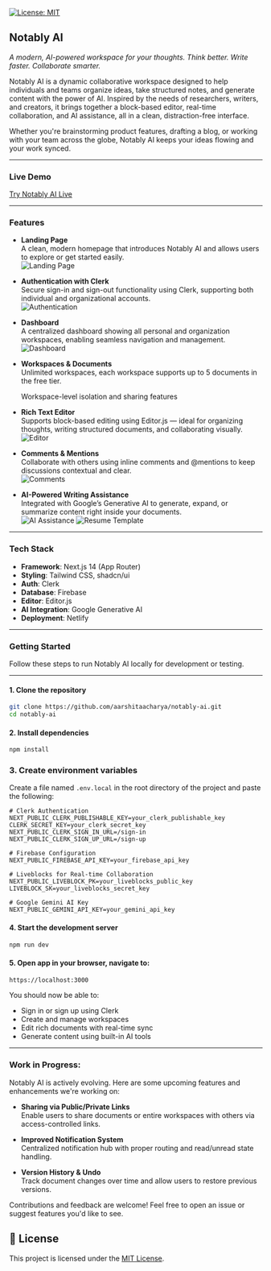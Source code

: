 [![License: MIT](https://img.shields.io/badge/License-MIT-yellow.svg)](LICENSE)

## Notably AI
*A modern, AI-powered workspace for your thoughts. Think better. Write faster. Collaborate smarter.*

Notably AI is a dynamic collaborative workspace designed to help individuals and teams organize ideas, take structured notes, and generate content with the power of AI. Inspired by the needs of researchers, writers, and creators, it brings together a block-based editor, real-time collaboration, and AI assistance, all in a clean, distraction-free interface.

Whether you're brainstorming product features, drafting a blog, or working with your team across the globe, Notably AI keeps your ideas flowing and your work synced.

---
### Live Demo

[Try Notably AI Live](https://notably-ai.netlify.app) 

---
### Features

- **Landing Page**  
  A clean, modern homepage that introduces Notably AI and allows users to explore or get started easily.  
  ![Landing Page](./assets/landing.png)

- **Authentication with Clerk**  
  Secure sign-in and sign-out functionality using Clerk, supporting both individual and organizational accounts.  
  ![Authentication](./assets/authentication.png)

- **Dashboard**  
  A centralized dashboard showing all personal and organization workspaces, enabling seamless navigation and management.  
  ![Dashboard](./assets/dashboard.png)

- **Workspaces & Documents**  
  Unlimited workspaces, each workspace supports up to 5 documents in the free tier.

  Workspace-level isolation and sharing features  

- **Rich Text Editor**  
  Supports block-based editing using Editor.js — ideal for organizing thoughts, writing structured documents, and collaborating visually.  
  ![Editor](./assets/editor.png)

- **Comments & Mentions**  
  Collaborate with others using inline comments and @mentions to keep discussions contextual and clear.  
  ![Comments](./assets/comments.png)

- **AI-Powered Writing Assistance**  
  Integrated with Google’s Generative AI to generate, expand, or summarize content right inside your documents.  
  ![AI Assistance](./assets/ai-assistance.png)
  ![Resume Template](./assets/resume-temp.png)

---
### Tech Stack

- **Framework**: Next.js 14 (App Router)
- **Styling**: Tailwind CSS, shadcn/ui
- **Auth**: Clerk
- **Database**: Firebase 
- **Editor**: Editor.js 
- **AI Integration**: Google Generative AI 
- **Deployment**: Netlify

---
### Getting Started

Follow these steps to run Notably AI locally for development or testing.

---

#### 1. Clone the repository

```bash
git clone https://github.com/aarshitaacharya/notably-ai.git
cd notably-ai
```
#### 2. Install dependencies
```bash
npm install
```

### 3. Create environment variables

Create a file named `.env.local` in the root directory of the project and paste the following:

```env
# Clerk Authentication
NEXT_PUBLIC_CLERK_PUBLISHABLE_KEY=your_clerk_publishable_key
CLERK_SECRET_KEY=your_clerk_secret_key
NEXT_PUBLIC_CLERK_SIGN_IN_URL=/sign-in
NEXT_PUBLIC_CLERK_SIGN_UP_URL=/sign-up

# Firebase Configuration
NEXT_PUBLIC_FIREBASE_API_KEY=your_firebase_api_key

# Liveblocks for Real-time Collaboration
NEXT_PUBLIC_LIVEBLOCK_PK=your_liveblocks_public_key
LIVEBLOCK_SK=your_liveblocks_secret_key

# Google Gemini AI Key
NEXT_PUBLIC_GEMINI_API_KEY=your_gemini_api_key
```

#### 4. Start the development server
```bash
npm run dev
```

#### 5. Open app in your browser, navigate to:
```bash
https://localhost:3000
```

You should now be able to:

- Sign in or sign up using Clerk
- Create and manage workspaces
- Edit rich documents with real-time sync
- Generate content using built-in AI tools
---

### Work in Progress:
Notably AI is actively evolving. Here are some upcoming features and enhancements we're working on:

- **Sharing via Public/Private Links**  
  Enable users to share documents or entire workspaces with others via access-controlled links.

- **Improved Notification System**  
  Centralized notification hub with proper routing and read/unread state handling.

- **Version History & Undo**  
  Track document changes over time and allow users to restore previous versions.


Contributions and feedback are welcome! Feel free to open an issue or suggest features you'd like to see.

## 📄 License

This project is licensed under the [MIT License](LICENSE).